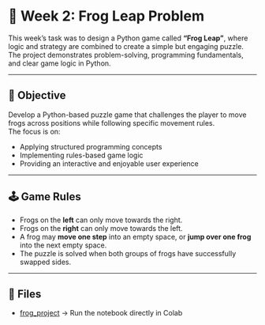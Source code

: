# 🐸 Week 2: Frog Leap Problem

This week’s task was to design a Python game called **“Frog Leap”**, where logic and strategy are combined to create a simple but engaging puzzle.  
The project demonstrates problem-solving, programming fundamentals, and clear game logic in Python.

---

## 🎯 Objective
Develop a Python-based puzzle game that challenges the player to move frogs across positions while following specific movement rules.  
The focus is on:
- Applying structured programming concepts  
- Implementing rules-based game logic  
- Providing an interactive and enjoyable user experience  

---

## 🕹️ Game Rules
- Frogs on the **left** can only move towards the right.  
- Frogs on the **right** can only move towards the left.  
- A frog may **move one step** into an empty space, or **jump over one frog** into the next empty space.  
- The puzzle is solved when both groups of frogs have successfully swapped sides.  

---

## 📂 Files
- [frog_project](https://colab.research.google.com/drive/1tJm5-bwFHKC3XLJ-T59JwLesMFOwZd1b?usp=sharing) → Run the notebook directly in Colab

